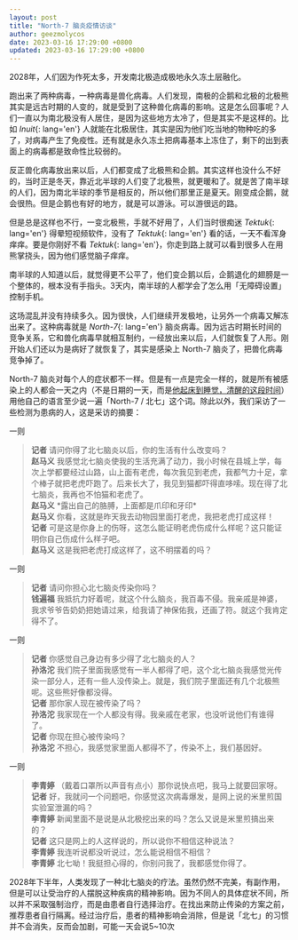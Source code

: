 ```yaml
---
layout: post
title: "North-7 脑炎疫情访谈"
author: geezmolycos
date: 2023-03-16 17:29:00 +0800
updated: 2023-03-16 17:29:00 +0800
---
```


2028年，人们因为作死太多，开发南北极造成极地永久冻土层融化。

<!-- more -->

跑出来了两种病毒，一种病毒是兽化病毒。人们发现，南极的企鹅和北极的北极熊其实是远古时期的人变的，就是受到了这种兽化病毒的影响。这是怎么回事呢？人们一直以为南北极没有人居住，是因为这些地方太冷了，但是其实不是这样的。比如 *Inuit*{: lang='en'} 人就能在北极居住，其实是因为他们吃当地的物种吃的多了，对病毒产生了免疫性。还有就是永久冻土把病毒基本上冻住了，剩下的出到表面上的病毒都是致命性比较弱的。

反正兽化病毒放出来以后，人们都变成了北极熊和企鹅。其实这样也没什么不好的，当时正是冬天，靠近北半球的人们变了北极熊，就更暖和了。就是苦了南半球的人们，因为南北半球的季节是相反的，所以他们那里正是夏天。刚变成企鹅，就会很热。但是企鹅也有好的地方，就是可以游泳。可以游很远的路。

但是总是这样也不行，一变北极熊，手就不好用了，人们当时很痴迷 *Tektuk*{: lang='en'} 得晕短视频软件，没有了 *Tektuk*{: lang='en'} 看的话，一天不看浑身痒痒。要是你刚好不看 *Tektuk*{: lang='en'}，你走到路上就可以看到很多人在用熊掌挠头，因为他们感觉脑子痒痒。

南半球的人知道以后，就觉得更不公平了，他们变企鹅以后，企鹅退化的翅膀是一个整体的，根本没有手指头。3天内，南半球的人都学会了怎么用「无障碍设置」控制手机。

这场混乱并没有持续多久。因为很快，人们继续开发极地，让另外一个病毒又解冻出来了。这种病毒就是 *North-7*{: lang='en'} 脑炎病毒。因为远古时期长时间的竞争关系，它和兽化病毒早就相互制约，一经放出来以后，人们就恢复了人形。刚开始人们还以为是病好了就恢复了，其实是感染上 North-7 脑炎了，把兽化病毒竞争掉了。

North-7 脑炎对每个人的症状都不一样。但是有一点是完全一样的，就是所有被感染上的人都会一天之内（不是日期的一天，而是[他起床到睡觉，清醒的这段时间](/2023/01/21/sleep-time.html)）用他自己的语言至少说一遍「North-7 / 北七」这个词。除此以外，我们采访了一些检测为患病的人，这是采访的摘要：

一则
> **记者** 请问你得了北七脑炎以后，你的生活有什么改变吗？\
> **赵马义** 我感觉北七脑炎使我的生活充满了动力，我小时候在县城上学，每次上学都要经过山路，山上面有老虎，每次我见到老虎，我都气力十足，拿个棒子就把老虎吓跑了。后来长大了，我见到猫都吓得直哆嗦。现在得了北七脑炎，我再也不怕猫和老虎了。\
> **赵马义** \*露出自己的胳膊，上面都是爪印和牙印\*\
> **赵马义** 你看，这就是昨天我去动物园里面打老虎，我把老虎打成这样！\
> **记者** 可是这是你身上的伤呀，这怎么能证明老虎伤成什么样呢？这只能证明你自己伤成什么样子吧。\
> **赵马义** 这是我把老虎打成这样了，这不明摆着的吗？

一则
> **记者** 请问你担心北七脑炎传染你吗？\
> **钱遍福** 我抵抗力好着呢，就这个什么脑炎，我百毒不侵。我亲戚是神婆，我求爷爷告奶奶把她请过来，给我请了神保佑我，还画了符。就这个我肯定得不了。

一则
> **记者** 你感觉自己身边有多少得了北七脑炎的人？\
> **孙洛沱** 我们院子里面我感觉有一半人都得了吧，这个北七脑炎我感觉光传染一部分人，还有一些人没传染上。就是，我们院子里面还有几个北极熊呢。这些熊好像都没得。\
> **记者** 那你家人现在被传染了吗？\
> **孙洛沱** 我家现在一个人都没有得。我亲戚在老家，也没听说他们有谁得了。\
> **记者** 你现在担心被传染吗？\
> **孙洛沱** 不担心，我感觉家里面人都得不了，传染不上，我们基因好。

一则
> **李青婷** （戴着口罩所以声音有点小）那你说快点吧，我马上就要回家呀。\
> **记者** 好，我就问一个问题吧，你感觉这次病毒爆发，是网上说的米里煎国实验室泄漏的吗？\
> **李青婷** 新闻里面不是说是从北极挖出来的吗？怎么又说是米里煎搞出来的？\
> **记者** 这只是网上的人这样说的，所以说你不相信这种说法？\
> **李青婷** 我连听说都没听说过，怎么能说相信不相信？\
> **李青婷** 北七呦！我挺担心得的，你别问我了，我都感觉你得了。

2028年下半年，人类发现了一种北七脑炎的疗法。虽然仍然不完美，有副作用，但是可以让受治疗的人摆脱这种疾病的精神影响。因为不同人的具体症状不同，所以并不采取强制治疗，而是由患者自行选择治疗。在找出来防止传染的方案之前，推荐患者自行隔离。经过治疗后，患者的精神影响会消除，但是说「北七」的习惯并不会消失，反而会加剧，可能一天会说5~10次
